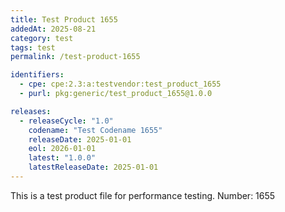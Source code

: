 ```yaml
---
title: Test Product 1655
addedAt: 2025-08-21
category: test
tags: test
permalink: /test-product-1655

identifiers:
  - cpe: cpe:2.3:a:testvendor:test_product_1655
  - purl: pkg:generic/test_product_1655@1.0.0

releases:
  - releaseCycle: "1.0"
    codename: "Test Codename 1655"
    releaseDate: 2025-01-01
    eol: 2026-01-01
    latest: "1.0.0"
    latestReleaseDate: 2025-01-01
---
```


This is a test product file for performance testing. Number: 1655
